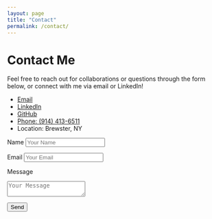 ```yaml
---
layout: page
title: "Contact"
permalink: /contact/
---
```


# Contact Me

Feel free to reach out for collaborations or questions through the form below, or connect with me via email or LinkedIn!

<ul class="contact-links">
  <li><a href="mailto:yoonb2002@gmail.com"><i class="fas fa-envelope"></i> Email</a></li>
  <li><a href="https://www.linkedin.com/in/benyoon/" target="_blank"><i class="fab fa-linkedin"></i> LinkedIn</a></li>
  <li><a href="https://github.com/yoonbenjamin" target="_blank"><i class="fab fa-github"></i> GitHub</a></li>
  <li><a href="tel:+19144136511"><i class="fas fa-phone"></i> Phone: (914) 413-6511</a></li>
  <li><i class="fas fa-map-marker-alt"></i> Location: Brewster, NY</li>
</ul>

<form action="https://formspree.io/f/manwgvba" method="POST" class="contact-form">
  <label for="name">Name</label>
  <input type="text" id="name" name="name" placeholder="Your Name" required>

  <label for="email">Email</label>
  <input type="email" id="email" name="email" placeholder="Your Email" required pattern="[a-z0-9._%+-]+@[a-z0-9.-]+\.[a-z]{2,}$">

  <label for="message">Message</label>
  <textarea id="message" name="message" placeholder="Your Message" required></textarea>

  <button type="submit" class="button">Send</button>
</form>
